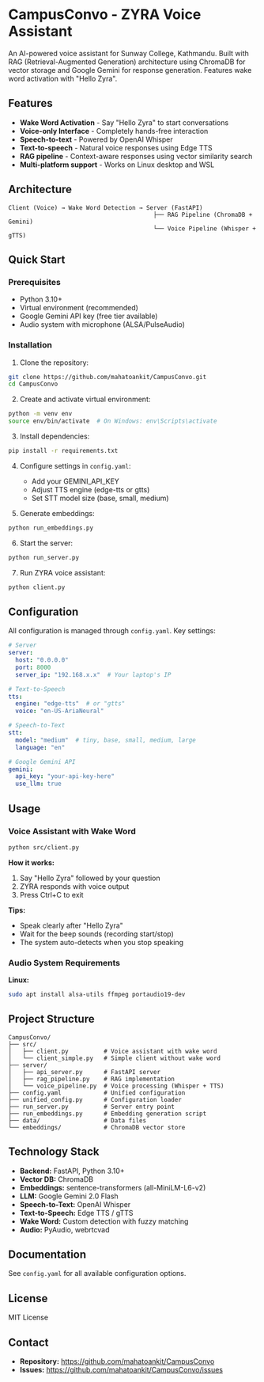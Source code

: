 # CampusConvo - ZYRA Voice Assistant

An AI-powered voice assistant for Sunway College, Kathmandu. Built with RAG (Retrieval-Augmented Generation) architecture using ChromaDB for vector storage and Google Gemini for response generation. Features wake word activation with "Hello Zyra".

## Features

- **Wake Word Activation** - Say "Hello Zyra" to start conversations
- **Voice-only Interface** - Completely hands-free interaction
- **Speech-to-text** - Powered by OpenAI Whisper
- **Text-to-speech** - Natural voice responses using Edge TTS
- **RAG pipeline** - Context-aware responses using vector similarity search
- **Multi-platform support** - Works on Linux desktop and WSL

## Architecture

```
Client (Voice) → Wake Word Detection → Server (FastAPI)
                                         ├── RAG Pipeline (ChromaDB + Gemini)
                                         └── Voice Pipeline (Whisper + gTTS)
```

## Quick Start

### Prerequisites

- Python 3.10+
- Virtual environment (recommended)
- Google Gemini API key (free tier available)
- Audio system with microphone (ALSA/PulseAudio)

### Installation

1. Clone the repository:
```bash
git clone https://github.com/mahatoankit/CampusConvo.git
cd CampusConvo
```

2. Create and activate virtual environment:
```bash
python -m venv env
source env/bin/activate  # On Windows: env\Scripts\activate
```

3. Install dependencies:
```bash
pip install -r requirements.txt
```

4. Configure settings in `config.yaml`:
   - Add your GEMINI_API_KEY
   - Adjust TTS engine (edge-tts or gtts)
   - Set STT model size (base, small, medium)

5. Generate embeddings:
```bash
python run_embeddings.py
```

6. Start the server:
```bash
python run_server.py
```

7. Run ZYRA voice assistant:
```bash
python client.py
```

## Configuration

All configuration is managed through `config.yaml`. Key settings:

```yaml
# Server
server:
  host: "0.0.0.0"
  port: 8000
  server_ip: "192.168.x.x"  # Your laptop's IP

# Text-to-Speech
tts:
  engine: "edge-tts"  # or "gtts"
  voice: "en-US-AriaNeural"

# Speech-to-Text
stt:
  model: "medium"  # tiny, base, small, medium, large
  language: "en"

# Google Gemini API
gemini:
  api_key: "your-api-key-here"
  use_llm: true
```

## Usage

### Voice Assistant with Wake Word

```bash
python src/client.py
```

**How it works:**
1. Say "Hello Zyra" followed by your question
2. ZYRA responds with voice output
3. Press Ctrl+C to exit

**Tips:**
- Speak clearly after "Hello Zyra"
- Wait for the beep sounds (recording start/stop)
- The system auto-detects when you stop speaking

### Audio System Requirements

**Linux:**
```bash
sudo apt install alsa-utils ffmpeg portaudio19-dev
```

## Project Structure

```
CampusConvo/
├── src/
│   ├── client.py          # Voice assistant with wake word
│   └── client_simple.py   # Simple client without wake word
├── server/
│   ├── api_server.py      # FastAPI server
│   ├── rag_pipeline.py    # RAG implementation
│   └── voice_pipeline.py  # Voice processing (Whisper + TTS)
├── config.yaml            # Unified configuration
├── unified_config.py      # Configuration loader
├── run_server.py          # Server entry point
├── run_embeddings.py      # Embedding generation script
├── data/                  # Data files
└── embeddings/            # ChromaDB vector store
```

## Technology Stack

- **Backend:** FastAPI, Python 3.10+
- **Vector DB:** ChromaDB
- **Embeddings:** sentence-transformers (all-MiniLM-L6-v2)
- **LLM:** Google Gemini 2.0 Flash
- **Speech-to-Text:** OpenAI Whisper
- **Text-to-Speech:** Edge TTS / gTTS
- **Wake Word:** Custom detection with fuzzy matching
- **Audio:** PyAudio, webrtcvad

## Documentation

See `config.yaml` for all available configuration options.

## License

MIT License

## Contact

- **Repository:** https://github.com/mahatoankit/CampusConvo
- **Issues:** https://github.com/mahatoankit/CampusConvo/issues
